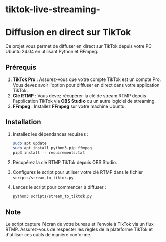 # tiktok-live-streaming-



# Diffusion en direct sur TikTok

Ce projet vous permet de diffuser en direct sur TikTok depuis votre PC Ubuntu 24.04 en utilisant Python et FFmpeg. 

## Prérequis

1. **TikTok Pro** : Assurez-vous que votre compte TikTok est un compte Pro. Vous devez avoir l'option pour diffuser en direct dans votre application TikTok.
2. **Clé RTMP** : Vous devez récupérer la clé de stream RTMP depuis l'application TikTok via **OBS Studio** ou un autre logiciel de streaming. 
3. **FFmpeg** : Installez **FFmpeg** sur votre machine Ubuntu.

## Installation

1. Installez les dépendances requises :
    ```bash
    sudo apt update
    sudo apt install python3-pip ffmpeg
    pip3 install -r requirements.txt
    ```

2. Récupérez la clé RTMP TikTok depuis OBS Studio.

3. Configurez le script pour utiliser votre clé RTMP dans le fichier `scripts/stream_to_tiktok.py`.

4. Lancez le script pour commencer à diffuser :
    ```bash
    python3 scripts/stream_to_tiktok.py
    ```

## Note

Le script capture l'écran de votre bureau et l'envoie à TikTok via un flux RTMP. Assurez-vous de respecter les règles de la plateforme TikTok et d'utiliser ces outils de manière conforme.



